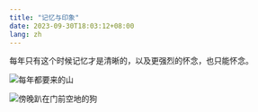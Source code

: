 ```yaml
---
title: "记忆与印象"
date: 2023-09-30T18:03:12+08:00
lang: zh
---
```




每年只有这个时候记忆才是清晰的，以及更强烈的怀念，也只能怀念。

![每年都要来的山](https://s11.ax1x.com/2023/10/21/pikeG2n.jpg)

![傍晚趴在门前空地的狗](https://s11.ax1x.com/2023/10/21/pike88s.jpg)
